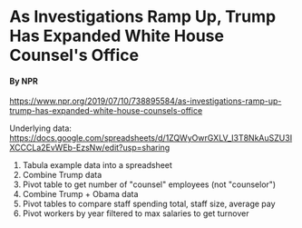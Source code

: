 # As Investigations Ramp Up, Trump Has Expanded White House Counsel's Office

#### By NPR

https://www.npr.org/2019/07/10/738895584/as-investigations-ramp-up-trump-has-expanded-white-house-counsels-office

Underlying data: https://docs.google.com/spreadsheets/d/1ZQWyOwrGXLV_I3T8NkAuSZU3IXCCCLa2EvWEb-EzsNw/edit?usp=sharing

1. Tabula example data into a spreadsheet
1. Combine Trump data
2. Pivot table to get number of "counsel" employees (not "counselor")
3. Combine Trump + Obama data
4. Pivot tables to compare staff spending total, staff size, average pay
5. Pivot workers by year filtered to max salaries to get turnover
